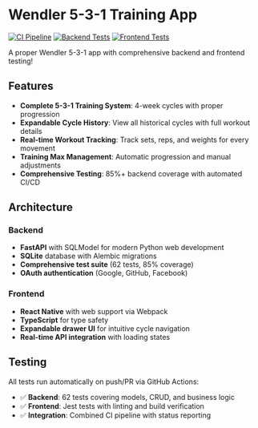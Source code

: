 # Wendler 5-3-1 Training App

[![CI Pipeline](https://github.com/gigi/wendler-5-3-1/actions/workflows/ci.yml/badge.svg)](https://github.com/gigi/wendler-5-3-1/actions/workflows/ci.yml)
[![Backend Tests](https://github.com/gigi/wendler-5-3-1/actions/workflows/backend-tests.yml/badge.svg)](https://github.com/gigi/wendler-5-3-1/actions/workflows/backend-tests.yml)
[![Frontend Tests](https://github.com/gigi/wendler-5-3-1/actions/workflows/frontend-tests.yml/badge.svg)](https://github.com/gigi/wendler-5-3-1/actions/workflows/frontend-tests.yml)

A proper Wendler 5-3-1 app with comprehensive backend and frontend testing!

## Features

- **Complete 5-3-1 Training System**: 4-week cycles with proper progression
- **Expandable Cycle History**: View all historical cycles with full workout details
- **Real-time Workout Tracking**: Track sets, reps, and weights for every movement
- **Training Max Management**: Automatic progression and manual adjustments
- **Comprehensive Testing**: 85%+ backend coverage with automated CI/CD

## Architecture

### Backend
- **FastAPI** with SQLModel for modern Python web development
- **SQLite** database with Alembic migrations
- **Comprehensive test suite** (62 tests, 85% coverage)
- **OAuth authentication** (Google, GitHub, Facebook)

### Frontend
- **React Native** with web support via Webpack
- **TypeScript** for type safety
- **Expandable drawer UI** for intuitive cycle navigation
- **Real-time API integration** with loading states

## Testing

All tests run automatically on push/PR via GitHub Actions:
- ✅ **Backend**: 62 tests covering models, CRUD, and business logic
- ✅ **Frontend**: Jest tests with linting and build verification  
- ✅ **Integration**: Combined CI pipeline with status reporting
